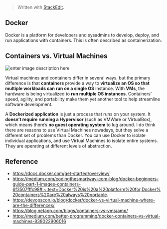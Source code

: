 > Written with [StackEdit](https://stackedit.io/).
## Docker 
Docker is a platform for developers and sysadmins to develop, deploy, and run applications with containers. This is often described as containerization. 

## Containers vs. Virtual Machines
![enter image description here](https://www.itgratis.com/wp-content/uploads/2018/03/docker.jpg)

Virtual machines and containers differ in several ways, but the primary difference is that **containers** provide a way to **virtualize an OS so that multiple workloads can run on a single OS** instance. With **VMs**, the hardware is being virtualized to **run multiple OS instances**. Containers’ speed, agility, and portability make them yet another tool to help streamline software development.

A **Dockerized application** is just a process that runs on your system. It **doesn’t require running a Hypervisor** (such as VMWare or VirtualBox), which means there’s **no guest operating system** to lug around. I do think there are reasons to use Virtual Machines nowadays, but they solve a different set of problems than Docker. You can use Docker to isolate individual applications, and use Virtual Machines to isolate entire systems. They are operating at different levels of abstraction.
## Reference 
- https://docs.docker.com/get-started/overview/
- https://medium.com/codingthesmartway-com-blog/docker-beginners-guide-part-1-images-containers-6f3507fffc98#:~:text=Docker%20is%20a%20platform%20for,Docker%20containers%20are%20always%20portable.
- https://devopscon.io/blog/docker/docker-vs-virtual-machine-where-are-the-differences/
- https://blog.netapp.com/blogs/containers-vs-vms/amp/
- https://medium.com/better-programming/docker-containers-vs-virtual-machines-838022906016
<!--stackedit_data:
eyJoaXN0b3J5IjpbLTgxMTAxMzkzMSw4NDI2ODk4NzIsMTA1Nj
gxOTAwOSwtMTIzOTQ4ODIyMCw2MTk0NTk0MTQsLTk0NzAyOTI3
MCwtMTMwNTI3NjYzMiwyNjk3NTQ2OSwtMjA5OTczOTQ3NCwtNT
AzMzQzMTcyLDIwNzc1ODE3MTgsNzMwOTk4MTE2XX0=
-->